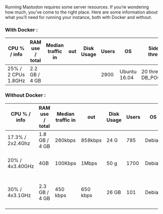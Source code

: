 Running Mastodon requires some server resources. If you’re wondering how much, you’ve come to the right place.
Here are some information about what you’ll need for running your instance, both with Docker and without.

### With Docker :

| CPU % / info | RAM use / total | Median traffic in | out | Disk Usage | Users | OS | Sidekiq threads | puma params | Hosting provider | URL | Cost Estimate per month |
|-----|-----|-----------------------|-----|--------|-------|----|-----------------|----------------|------------------|-----|------|
| 25% / 2 CPUs 1.8GHz | 2.2 GB / 4 GB | | | | 2900 | Ubuntu 16.04 | 20 threads, DB_POOL=20 | WEB_CONCURRENCY=4, MAX_THREADS=8 | [Digital Ocean](https://www.digitalocean.com) | [mastodon.technology](https://mastodon.technology) | [$50–60](https://ashfurrow.com/blog/moving-mastodon-to-digital-ocean/) |

### Without Docker :

| CPU % / info | RAM  use / total | Median traffic in | out | Disk Usage | Users | OS | Sidekiq params | puma params | Server model / Provider | URL | Cost Estimate per month |
|-----|-----|-----------------------|-----|--------|-------|----|-----------------|----------------|------------------|-----|------|
| 17.3% / 2x2.4Ghz | 1.8 GB / 4 GB | 260kbps | 858kbps | 24 G | 785 | Debian | 35 threads, DB_POOL=35 | WEB_CONCURRENCY=5, MAX_THREADS=15 | [vultr](https://Vultr.com) | [social.wxcafe.net](https://social.wxcafe.net) | | 
| 20% / 4x3.40GHz | 4GB | 100Kbps | 1Mbps | 50 g | 1700 | Debian | 8 threads, DB_POOL=10 | MAX_THREADS=5, WEB_CONCURRENCY=4 | VM on [Dedibox LT 2014v2](https://documentation.online.net/fr/dedicated-server/offers/limited/server-dedibox-limited-edition-13816) | [oc.todon.fr](oc.todon.fr) | one quarter of a €30 server | 
| 30% / 4x3.1GHz | 2.3 GB / 4 GB | 450 kbps | 650 kbps | 26 GB | 101 | Debian | 15 threads, DB_POOL=20 | MAX_THREADS=5, WEB_CONCURRENCY=4 | Container on [Dedibox LT DEALS 1706.1](https://documentation.online.net/en/dedicated-server/offers/limited/server-dedibox-lt-deals-1706-1) | [7nw.eu](7nw.eu) |  9,59€ per month | 
